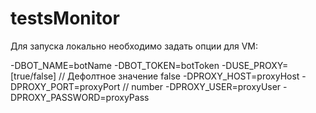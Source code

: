 # testsMonitor

Для запуска локально необходимо задать опции для VM:

-DBOT_NAME=botName
-DBOT_TOKEN=botToken
-DUSE_PROXY=[true/false]    // Дефолтное значение false
-DPROXY_HOST=proxyHost
-DPROXY_PORT=proxyPort // number
-DPROXY_USER=proxyUser
-DPROXY_PASSWORD=proxyPass
